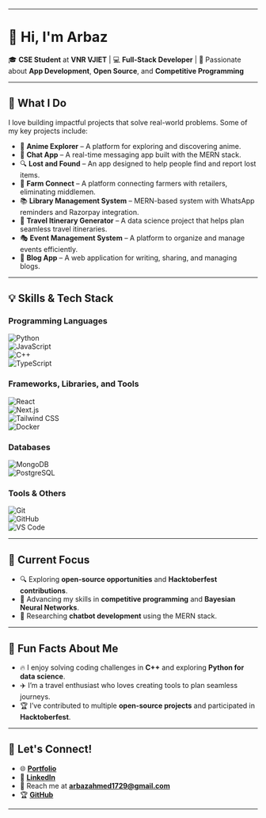 
---

# 👋 Hi, I'm **Arbaz**  
🎓 **CSE Student** at **VNR VJIET** | 💻 **Full-Stack Developer** | 🌱 Passionate about **App Development**, **Open Source**, and **Competitive Programming**  

---

## 🚀 **What I Do**  
I love building impactful projects that solve real-world problems. Some of my key projects include:  

- 🎥 **Anime Explorer** – A platform for exploring and discovering anime.  
- 💬 **Chat App** – A real-time messaging app built with the MERN stack.  
- 🔍 **Lost and Found** – An app designed to help people find and report lost items.  
- 🌾 **Farm Connect** – A platform connecting farmers with retailers, eliminating middlemen.  
- 📚 **Library Management System** – MERN-based system with WhatsApp reminders and Razorpay integration.  
- 🛫 **Travel Itinerary Generator** – A data science project that helps plan seamless travel itineraries.  
- 🎭 **Event Management System** – A platform to organize and manage events efficiently.  
- 📝 **Blog App** – A web application for writing, sharing, and managing blogs.  

---

## 💡 **Skills & Tech Stack**  
### Programming Languages  
![Python](https://img.shields.io/badge/-Python-3776AB?logo=python&logoColor=white&style=flat-square)  
![JavaScript](https://img.shields.io/badge/-JavaScript-F7DF1E?logo=javascript&logoColor=black&style=flat-square)  
![C++](https://img.shields.io/badge/-C++-00599C?logo=cplusplus&logoColor=white&style=flat-square)  
![TypeScript](https://img.shields.io/badge/-TypeScript-3178C6?logo=typescript&logoColor=white&style=flat-square)  

### Frameworks, Libraries, and Tools  
![React](https://img.shields.io/badge/-React-61DAFB?logo=react&logoColor=black&style=flat-square)  
![Next.js](https://img.shields.io/badge/-Next.js-000000?logo=nextdotjs&logoColor=white&style=flat-square)  
![Tailwind CSS](https://img.shields.io/badge/-Tailwind%20CSS-06B6D4?logo=tailwindcss&logoColor=white&style=flat-square)  
![Docker](https://img.shields.io/badge/-Docker-2496ED?logo=docker&logoColor=white&style=flat-square)  

### Databases  
![MongoDB](https://img.shields.io/badge/-MongoDB-47A248?logo=mongodb&logoColor=white&style=flat-square)  
![PostgreSQL](https://img.shields.io/badge/-PostgreSQL-336791?logo=postgresql&logoColor=white&style=flat-square)  

### Tools & Others  
![Git](https://img.shields.io/badge/-Git-F05032?logo=git&logoColor=white&style=flat-square)  
![GitHub](https://img.shields.io/badge/-GitHub-181717?logo=github&logoColor=white&style=flat-square)  
![VS Code](https://img.shields.io/badge/-VS%20Code-007ACC?logo=visualstudiocode&logoColor=white&style=flat-square)  

---

## 🎯 **Current Focus**  
- 🔍 Exploring **open-source opportunities** and **Hacktoberfest contributions**.  
- 📖 Advancing my skills in **competitive programming** and **Bayesian Neural Networks**.  
- 🤖 Researching **chatbot development** using the MERN stack.  

---

## 🎉 **Fun Facts About Me**  
- 🔥 I enjoy solving coding challenges in **C++** and exploring **Python for data science**.  
- ✈️ I’m a travel enthusiast who loves creating tools to plan seamless journeys.  
- 🏆 I’ve contributed to multiple **open-source projects** and participated in **Hacktoberfest**.  

---

## 🤝 **Let's Connect!**  
- 🌐 [**Portfolio**](https://arbazmd.vercel.app)  
- 💼 [**LinkedIn**](https://www.linkedin.com/in/mohammad-arbaz-ahmed-0a6446290)  
- 📧 Reach me at **arbazahmed1729@gmail.com**  
- 🏆 [**GitHub**](https://github.com/arbazahmed07)  

---

